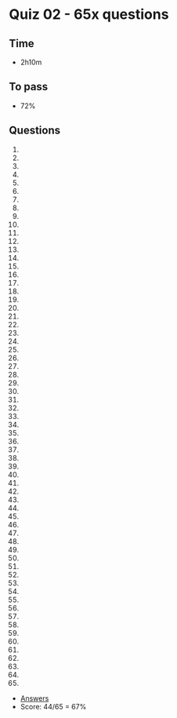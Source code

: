 # Quiz 02 - 65x questions

## Time
* 2h10m

## To pass
* 72%

## Questions
1. 
2. 
3. 
4. 
5. 
6. 
7. 
8. 
9. 
10.
11.
12.
13.
14.
15.
16.
17.
18.
19.
20.
21.
22.
23.
24.
25.
26.
27.
28.
29.
30.
31.
32.
33.
34.
35.
36.
37.
38.
39.
40.
41.
42.
43.
44.
45.
46.
47.
48.
49.
50.
51.
52.
53.
54.
55.
56.
57.
58.
59.
60.
61.
62.
63.
64.
65.
* [Answers]()
* Score: 44/65 = 67%
